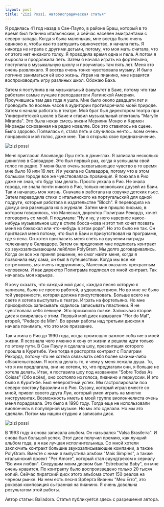```yaml
---
layout: post
title: "Zizi Possi. Автобиографическая статья"
---
```


Я родилась 41 год назад в Сан-Пауло, в районе Браш, который в то время был типично итальянским, а сейчас населен эмигрантами с северо-запада. Когда я была маленькая, мне всегда было очень одиноко и, чтобы как-то заглушить одиночество, я начала петь. Я никогда не играла с другими детьми, потому, что моя мать считала, что от этого нет никакого толку. Я проводила время одна и пела. А потом я выросла и продолжила петь. Затем я начала играть на фортепьяно, поступила в музыкальную школу и проучилась там пять лет. Меня это очень развлекало. Я всегда очень тонко чувствовала музыку. И было логично заниматься ей всю жизнь. Играя на пианино, мне нравится воспроизводить игру разлиных школ. Обожаю Баха.

Затем я поступила в на музыкальный факультет в Баие, потому что там работали самые лучшие преподаватели Латинской Америки. Проучившись там два года я ушла. Мне было около двадцати лет и проводить по восемь часов в аудитории противоречило моей природе. Затем я начала работать в театре. Мой брат был директором театра при Универитетской школе в Баие и ставил музыкальный спектакль "Marylin Miranda". Это была некая смесь жизни Мерилин Монро и Кармен Миранды основанная на радио новелле. Все это ставилось на сцене. Было здорово. Появилась я, стала петь и случилось нечто... всем очень понравился мой голос, даже мне. Так я открыла свое предназначение.

![zizi possi](http://br-music.victor3d.com.br/img/artist/zizi-possi/big/foto1.jpg)

Меня пригласил Алсивандо Луш петь в джинглах. Я записала несколько джинглов в Салвадоре. Это был первый раз, когда я услышала свой голос по радио. У меня было очень захватывающее чувство в то время мне было 18 или 19 лет. И я уехала из Салвадора, потому что в этом большом городе все же чувствовалась провинция. Я поехала в Рио даже не зная, что буду там делать. Просто уехала в Рио. Не знала города, не знала почти никого в Рио, только нескольких друзей из Баии. Так и началась моя жизнь. Сначала я работала на озвучке детских пьес. Затем переводила стихи с итальянского на португальский для одной подруги, которыя работала в издательстве "Bloch". Я переводила на дому,а она размещала их в журнале. Затем мне пришло письмо, в котором говорилось, что Манескал, директор Полиграм Рекордз, хочет поговорить со мной. Я подумала: "Ну и ну, у него наверное какое-нибудь музыкальное шоу в стиле босса-нова и этот тип хочет позвать меня на бэквокал или что-нибудь в этом роде". Но это было не так. Он пригласил меня потому, что был в Баии и присутствовал на программе, где я пела. Он хотел пригласить меня спеть на вручении награды телеканалу в Салвадоре. Затем он предложил мне подписать контракт со звукозаписывающим лейблом PolyGram. Мы долго договаривались. Когда он все же принял решение, не смог найти меня, когда я позвонила ему сама, он был в путешествии. Когда мы все же встретились, мы очень подружились, Манескал оказался прекрасным человеком. И как директор Полиграма подписал со мной контракт. Так началась моя карьера.

Я хочу сказать, что каждый мой диск, каждая песня которую я записала, было не просто работой, а удовольствием. Но во мне не было той уверенности, которая должна присутствовать. Больше всего на свете я хотела выступать в театре. Играть на фортепьяно. Но мне приходилось записывать ходилось записывать пластинки. Я не чувствовала себя певицей. Это произошло позже. Записывая второй диск я смирилась с этим. Первый мой диск назывался "Flor do Mal", второй, "Pedaço de Mim". Во время работы над третьим диском я начала понимать, что это мое призвание.

Так я жила в Рио до 1990 года, когда произошло важное событие в моей жизни. Я осознала чего именно я хочу от жизни и решила идти только по этому пути. В Сан Паулу я сделала шоу, презентация которого прошла в Куритибе. Уже тогда я расторгла контракт с Полиграм Рекордз, потому что не хотела связывать себя более какими-либо обязятельствами. Я хотела делать то, к чему у меня лежала душа. То, что я им предлагала, они не хотели, то, что предлагали они, я больше не хотела делать. Итак, я поставила шоу под названием "Sobre Todas As Coisas" (Обо всём), оно состояло из голоса, пианино и перкуссии. И это было в Куритибе. Был невероятный успех. Мы гастролировали поа северо-востоку Бразилии и в Рио. Сузану, который играл вместе со мной, привел своего друга Луи, который умел играть на многих инструментах. Возможность иметь в моей группе виолончелиста очень меня порадовала. Это было в 1990 году. Тогда еще не использовали виолончель в популярной музыке. Но мы это сделали. Но мы это сделали. Потом мы нашли студию и записали диск.

![zizi possi](http://br-music.victor3d.com.br/img/artist/zizi-possi/big/foto2.jpg)

В 1993 году я снова записала альбом. Он назывался "Valsa Brasileira". И снова был большой успех. Этот диск получил премию, как лучший альбом года, а я как лучшая исполнительница. Со мной хотели заключить контракт большие звукозаписывающие компании, а также PolyGram. Вместе с ними я выпустила альбом "Mais Simples", а также итальянский проект "Per Amore", который стал саундтреком к сериалу "Во имя любви". Следущим моим диском был "Estrebucha Baby", он мне очень нравится. По контракту было воспроизведено только 20 тысяч копий. Сейчас пиратский диск этого альбома стоит 150 реалов на черном рынке. На нем есть песня Эрберта Вианны "Meu Erro", это роковая композиция сыгранная на пианино. Я очень довольна результатом этой работы.

Автор статьи: Bailadora. Статья публикуется здесь с разрешения автора.